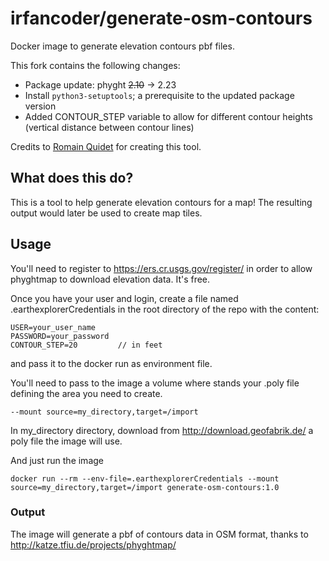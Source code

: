 <!-- @format -->

# irfancoder/generate-osm-contours

Docker image to generate elevation contours pbf files.

This fork contains the following changes:

-   Package update: phyght ~~2.10~~ -> 2.23
-   Install `python3-setuptools`; a prerequisite to the updated package version
-   Added CONTOUR_STEP variable to allow for different contour heights (vertical distance between contour lines)

Credits to [Romain Quidet](https://github.com/RomainQuidet) for creating this tool.

## What does this do?

This is a tool to help generate elevation contours for a map! The resulting output would later be used to create map tiles.

## Usage

You'll need to register to https://ers.cr.usgs.gov/register/ in order to allow phyghtmap to download elevation data. It's free.

Once you have your user and login, create a file named .earthexplorerCredentials in the root directory of the repo with the content:

```
USER=your_user_name
PASSWORD=your_password
CONTOUR_STEP=20         // in feet
```

and pass it to the docker run as environment file.

You'll need to pass to the image a volume where stands your .poly file defining the area you need to create.

```
--mount source=my_directory,target=/import
```

In my_directory directory, download from http://download.geofabrik.de/ a poly file the image will use.

And just run the image

```
docker run --rm --env-file=.earthexplorerCredentials --mount source=my_directory,target=/import generate-osm-contours:1.0
```

### Output

The image will generate a pbf of contours data in OSM format, thanks to http://katze.tfiu.de/projects/phyghtmap/
